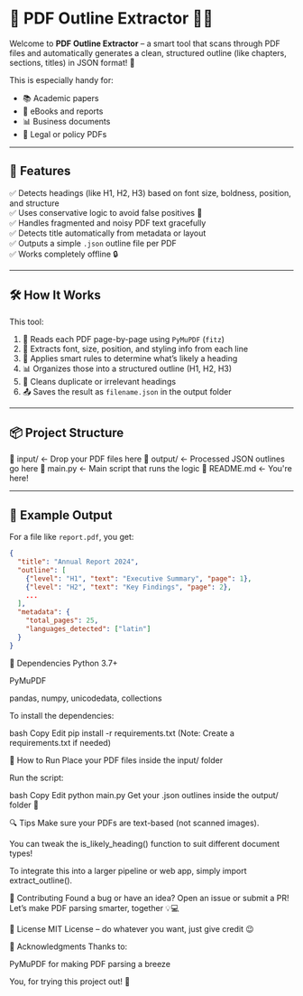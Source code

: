 # 📄 PDF Outline Extractor 🧠✨

Welcome to **PDF Outline Extractor** – a smart tool that scans through PDF files and automatically generates a clean, structured outline (like chapters, sections, titles) in JSON format! 🎯

This is especially handy for:
- 📚 Academic papers
- 📘 eBooks and reports
- 📊 Business documents
- 📑 Legal or policy PDFs

---

## 🚀 Features

✅ Detects headings (like H1, H2, H3) based on font size, boldness, position, and structure  
✅ Uses conservative logic to avoid false positives 🧐  
✅ Handles fragmented and noisy PDF text gracefully  
✅ Detects title automatically from metadata or layout  
✅ Outputs a simple `.json` outline file per PDF  
✅ Works completely offline 🔒

---

## 🛠️ How It Works

This tool:
1. 🧾 Reads each PDF page-by-page using `PyMuPDF` (`fitz`)
2. 🧬 Extracts font, size, position, and styling info from each line
3. 🧠 Applies smart rules to determine what’s likely a heading
4. 📊 Organizes those into a structured outline (H1, H2, H3)
5. 🧼 Cleans duplicate or irrelevant headings
6. 📤 Saves the result as `filename.json` in the output folder

---

## 📦 Project Structure

📁 input/ ← Drop your PDF files here
📁 output/ ← Processed JSON outlines go here
📄 main.py ← Main script that runs the logic
📜 README.md ← You're here!

---

## 🧪 Example Output

For a file like `report.pdf`, you get:

```json
{
  "title": "Annual Report 2024",
  "outline": [
    {"level": "H1", "text": "Executive Summary", "page": 1},
    {"level": "H2", "text": "Key Findings", "page": 2},
    ...
  ],
  "metadata": {
    "total_pages": 25,
    "languages_detected": ["latin"]
  }
}
```
🧰 Dependencies
Python 3.7+

PyMuPDF

pandas, numpy, unicodedata, collections

To install the dependencies:

bash
Copy
Edit
pip install -r requirements.txt
(Note: Create a requirements.txt if needed)

🏃 How to Run
Place your PDF files inside the input/ folder

Run the script:

bash
Copy
Edit
python main.py
Get your .json outlines inside the output/ folder 🎉

🔍 Tips
Make sure your PDFs are text-based (not scanned images).

You can tweak the is_likely_heading() function to suit different document types!

To integrate this into a larger pipeline or web app, simply import extract_outline().

🤝 Contributing
Found a bug or have an idea? Open an issue or submit a PR!
Let’s make PDF parsing smarter, together 💡💻

📜 License
MIT License – do whatever you want, just give credit 😉

🙌 Acknowledgments
Thanks to:

PyMuPDF for making PDF parsing a breeze

You, for trying this project out! 💙

